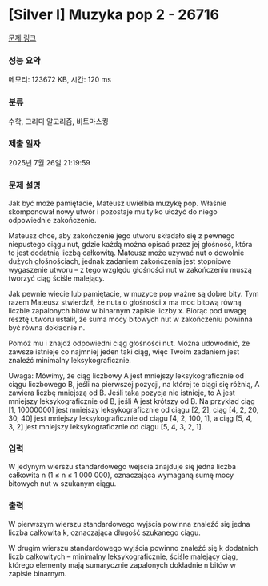 # [Silver I] Muzyka pop 2 - 26716 

[문제 링크](https://www.acmicpc.net/problem/26716) 

### 성능 요약

메모리: 123672 KB, 시간: 120 ms

### 분류

수학, 그리디 알고리즘, 비트마스킹

### 제출 일자

2025년 7월 26일 21:19:59

### 문제 설명

<p>Jak być może pamiętacie, Mateusz uwielbia muzykę pop. Właśnie skomponował nowy utwór i pozostaje mu tylko ułożyć do niego odpowiednie zakończenie.</p>

<p>Mateusz chce, aby zakończenie jego utworu składało się z pewnego niepustego ciągu nut, gdzie każdą można opisać przez jej głośność, która to jest dodatnią liczbą całkowitą. Mateusz może używać nut o dowolnie dużych głośnościach, jednak zadaniem zakończenia jest stopniowe wygaszenie utworu – z tego względu głośności nut w zakończeniu muszą tworzyć ciąg ściśle malejący.</p>

<p>Jak pewnie wiecie lub pamiętacie, w muzyce pop ważne są dobre bity. Tym razem Mateusz stwierdził, że nuta o głośności x ma moc bitową równą liczbie zapalonych bitów w binarnym zapisie liczby x. Biorąc pod uwagę resztę utworu ustalił, że suma mocy bitowych nut w zakończeniu powinna być równa dokładnie n.</p>

<p>Pomóż mu i znajdź odpowiedni ciąg głośności nut. Można udowodnić, że zawsze istnieje co najmniej jeden taki ciąg, więc Twoim zadaniem jest znaleźć minimalny leksykograficznie.</p>

<p>Uwaga: Mówimy, że ciąg liczbowy A jest mniejszy leksykograficznie od ciągu liczbowego B, jeśli na pierwszej pozycji, na której te ciągi się różnią, A zawiera liczbę mniejszą od B. Jeśli taka pozycja nie istnieje, to A jest mniejszy leksykograficznie od B, jeśli A jest krótszy od B. Na przykład ciąg [1, 10000000] jest mniejszy leksykograficznie od ciągu [2, 2], ciąg [4, 2, 20, 30, 40] jest mniejszy leksykograficznie od ciągu [4, 2, 100, 1], a ciąg [5, 4, 3, 2] jest mniejszy leksykograficznie od ciągu [5, 4, 3, 2, 1].</p>

### 입력 

 <p>W jedynym wierszu standardowego wejścia znajduje się jedna liczba całkowita n (1 ≤ n ≤ 1 000 000), oznaczająca wymaganą sumę mocy bitowych nut w szukanym ciągu.</p>

### 출력 

 <p>W pierwszym wierszu standardowego wyjścia powinna znaleźć się jedna liczba całkowita k, oznaczająca długość szukanego ciągu.</p>

<p>W drugim wierszu standardowego wyjścia powinno znaleźć się k dodatnich liczb całkowitych – minimalny leksykograficznie, ściśle malejący ciąg, którego elementy mają sumarycznie zapalonych dokładnie n bitów w zapisie binarnym.</p>

